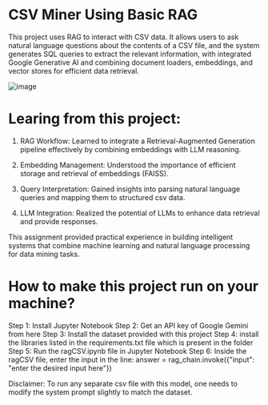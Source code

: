 # CSV Miner Using Basic RAG 

This project uses RAG to interact with CSV data. It allows users to ask natural language questions about the contents of a CSV file, 
and the system generates SQL queries to extract the relevant information, with integrated Google Generative AI and combining document loaders, 
embeddings, and vector stores for efficient data retrieval.

![image](https://github.com/user-attachments/assets/ea33beac-db76-4289-acb2-e25d6dbd0b4c)

# Learing from this project:
1.	RAG Workflow:
    Learned to integrate a Retrieval-Augmented Generation pipeline effectively by combining embeddings with LLM reasoning.

2.	Embedding Management:
   	Understood the importance of efficient storage and retrieval of embeddings (FAISS).

3.	Query Interpretation:
  	Gained insights into parsing natural language queries and mapping them to structured csv data.

4.	LLM Integration:
  	Realized the potential of LLMs to enhance data retrieval and provide responses.

  	
This assignment provided practical experience in building intelligent systems that combine machine learning and natural language processing for data mining tasks.


# How to make this project run on your machine? 

Step 1: Install Jupyter Notebook 
Step 2: Get an API key of Google Gemini from here 
Step 3: Install the dataset provided with this project 
Step 4: install the libraries listed in the requirements.txt file which is present in the folder
Step 5: Run the ragCSV.ipynb file in Jupyter Notebook
Step 6: Inside the ragCSV file, enter the input in the line:
 answer = rag_chain.invoke({"input": "enter the desired input here"})

 
Disclaimer: To run any separate csv file with this model, one needs to modify the system prompt slightly to match the dataset. 
